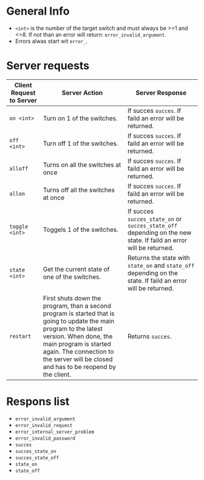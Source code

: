 General Info
=========

* ``<int>`` is the number of the target switch and must always be  >=1 and <=8. If not than an error will return: ``error_invalid_argument``.
* Errors alwas start wit ``error_``.

Server requests
======

| Client Request to Server| Server Action|Server Response|
| ------------- |-------------| -----|
| ``on <int>``| Turn on 1 of the switches.  | If succes ``succes``. If faild an error will be returned.  |
| ``off <int>``| Turn off 1 of the switches. |If succes ``succes``. If faild an error will be returned. |
| ``alloff``| Turns on all the switches at once |  If succes ``succes``. If faild an error will be returned. |
| ``allon`` | Turns off all the switches at once |  If succes ``succes``. If faild an error will be returned. |
| ``toggle <int>`` | Toggels 1 of the switches. | If succes ``succes_state_on`` or ``succes_state_off`` depending on the new state.  If faild an error will be returned. |
| ``state <int>``| Get the current state of one of the switches. | Returns the state with ``state_on`` and ``state_off`` depending on the state. If faild an error will be returned. |
| ``restart``| First shuts down the program, than a second program is started that is going to update the main program to the latest version. When done, the main program is started again. The connection to the server will be closed and has to be reopend by the client.  | Returns ``succes``. |


Respons list
=========
* ``error_invalid_argument``
* ``error_invalid_request``
* ``error_internal_server_problem``
* ``error_invalid_password``
* ``succes``
* ``succes_state_on``
* ``succes_state_off``
* ``state_on``
* ``state_off``
